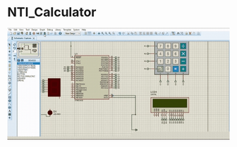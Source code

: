 # NTI_Calculator
![](https://github.com/GasserNasser/NTI_Calculator/blob/main/Calculator%20Simulation.gif)
